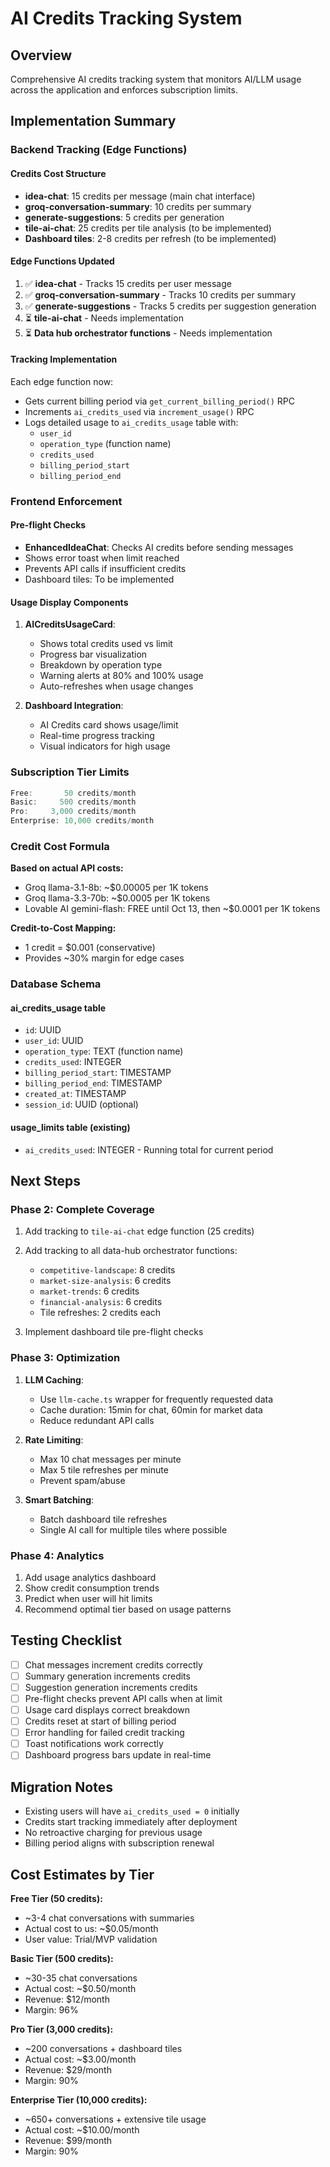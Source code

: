 # AI Credits Tracking System

## Overview
Comprehensive AI credits tracking system that monitors AI/LLM usage across the application and enforces subscription limits.

## Implementation Summary

### Backend Tracking (Edge Functions)

#### Credits Cost Structure
- **idea-chat**: 15 credits per message (main chat interface)
- **groq-conversation-summary**: 10 credits per summary
- **generate-suggestions**: 5 credits per generation
- **tile-ai-chat**: 25 credits per tile analysis (to be implemented)
- **Dashboard tiles**: 2-8 credits per refresh (to be implemented)

#### Edge Functions Updated
1. ✅ **idea-chat** - Tracks 15 credits per user message
2. ✅ **groq-conversation-summary** - Tracks 10 credits per summary
3. ✅ **generate-suggestions** - Tracks 5 credits per suggestion generation
4. ⏳ **tile-ai-chat** - Needs implementation
5. ⏳ **Data hub orchestrator functions** - Needs implementation

#### Tracking Implementation
Each edge function now:
- Gets current billing period via `get_current_billing_period()` RPC
- Increments `ai_credits_used` via `increment_usage()` RPC
- Logs detailed usage to `ai_credits_usage` table with:
  - `user_id`
  - `operation_type` (function name)
  - `credits_used`
  - `billing_period_start`
  - `billing_period_end`

### Frontend Enforcement

#### Pre-flight Checks
- **EnhancedIdeaChat**: Checks AI credits before sending messages
- Shows error toast when limit reached
- Prevents API calls if insufficient credits
- Dashboard tiles: To be implemented

#### Usage Display Components
1. **AICreditsUsageCard**: 
   - Shows total credits used vs limit
   - Progress bar visualization
   - Breakdown by operation type
   - Warning alerts at 80% and 100% usage
   - Auto-refreshes when usage changes

2. **Dashboard Integration**:
   - AI Credits card shows usage/limit
   - Real-time progress tracking
   - Visual indicators for high usage

### Subscription Tier Limits

```typescript
Free:       50 credits/month
Basic:     500 credits/month
Pro:     3,000 credits/month
Enterprise: 10,000 credits/month
```

### Credit Cost Formula

**Based on actual API costs:**
- Groq llama-3.1-8b: ~$0.00005 per 1K tokens
- Groq llama-3.3-70b: ~$0.0005 per 1K tokens
- Lovable AI gemini-flash: FREE until Oct 13, then ~$0.0001 per 1K tokens

**Credit-to-Cost Mapping:**
- 1 credit = $0.001 (conservative)
- Provides ~30% margin for edge cases

### Database Schema

#### ai_credits_usage table
- `id`: UUID
- `user_id`: UUID
- `operation_type`: TEXT (function name)
- `credits_used`: INTEGER
- `billing_period_start`: TIMESTAMP
- `billing_period_end`: TIMESTAMP
- `created_at`: TIMESTAMP
- `session_id`: UUID (optional)

#### usage_limits table (existing)
- `ai_credits_used`: INTEGER - Running total for current period

## Next Steps

### Phase 2: Complete Coverage
1. Add tracking to `tile-ai-chat` edge function (25 credits)
2. Add tracking to all data-hub orchestrator functions:
   - `competitive-landscape`: 8 credits
   - `market-size-analysis`: 6 credits
   - `market-trends`: 6 credits
   - `financial-analysis`: 6 credits
   - Tile refreshes: 2 credits each

3. Implement dashboard tile pre-flight checks

### Phase 3: Optimization
1. **LLM Caching**:
   - Use `llm-cache.ts` wrapper for frequently requested data
   - Cache duration: 15min for chat, 60min for market data
   - Reduce redundant API calls

2. **Rate Limiting**:
   - Max 10 chat messages per minute
   - Max 5 tile refreshes per minute
   - Prevent spam/abuse

3. **Smart Batching**:
   - Batch dashboard tile refreshes
   - Single AI call for multiple tiles where possible

### Phase 4: Analytics
1. Add usage analytics dashboard
2. Show credit consumption trends
3. Predict when user will hit limits
4. Recommend optimal tier based on usage patterns

## Testing Checklist

- [ ] Chat messages increment credits correctly
- [ ] Summary generation increments credits
- [ ] Suggestion generation increments credits
- [ ] Pre-flight checks prevent API calls when at limit
- [ ] Usage card displays correct breakdown
- [ ] Credits reset at start of billing period
- [ ] Error handling for failed credit tracking
- [ ] Toast notifications work correctly
- [ ] Dashboard progress bars update in real-time

## Migration Notes

- Existing users will have `ai_credits_used = 0` initially
- Credits start tracking immediately after deployment
- No retroactive charging for previous usage
- Billing period aligns with subscription renewal

## Cost Estimates by Tier

**Free Tier (50 credits):**
- ~3-4 chat conversations with summaries
- Actual cost to us: ~$0.05/month
- User value: Trial/MVP validation

**Basic Tier (500 credits):**
- ~30-35 chat conversations
- Actual cost: ~$0.50/month
- Revenue: $12/month
- Margin: 96%

**Pro Tier (3,000 credits):**
- ~200 conversations + dashboard tiles
- Actual cost: ~$3.00/month
- Revenue: $29/month
- Margin: 90%

**Enterprise Tier (10,000 credits):**
- ~650+ conversations + extensive tile usage
- Actual cost: ~$10.00/month
- Revenue: $99/month
- Margin: 90%
